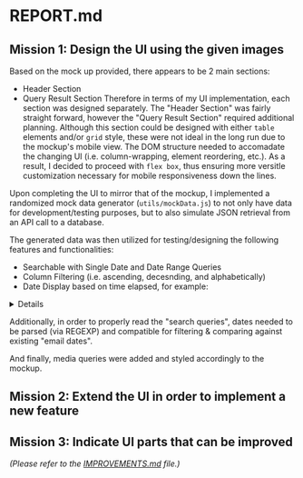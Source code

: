 # REPORT.md

## Mission 1: Design the UI using the given images
Based on the mock up provided, there appears to be 2 main sections:
- Header Section
- Query Result Section
Therefore in terms of my UI implementation, each section was designed separately. The "Header Section" was fairly straight forward, however the "Query Result Section" required additional planning. Although this section could be designed with either `table` elements and/or `grid` style, these were not ideal in the long run due to the mockup's mobile view. The DOM structure needed to accomadate the changing UI (i.e. column-wrapping, element reordering, etc.). As a result, I decided to proceed with `flex box`, thus ensuring more versitle customization necessary for mobile responsiveness down the lines.

Upon completing the UI to mirror that of the mockup, I implemented a randomized mock data generator (`utils/mockData.js`) to not only have data for development/testing purposes, but to also simulate JSON retrieval from an API call to a database.

The generated data was then utilized for testing/designing the following features and functionalities:
- Searchable with Single Date and Date Range Queries
- Column Filtering (i.e. ascending, decesnding, and alphabetically)
- Date Display based on time elapsed, for example:
<details>
`HH:MM` format for emails received today.
`Month Day` format for emails received during the current year.
`YYYY/MM/DD` format for all remaining emails received prior to the current year.
</details>

Additionally, in order to properly read the "search queries", dates needed to be parsed (via REGEXP) and compatible for filtering & comparing against existing "email dates".

And finally, media queries were added and styled accordingly to the mockup.

## Mission 2: Extend the UI in order to implement a new feature


## Mission 3: Indicate UI parts that can be improved
*(Please refer to the [IMPROVEMENTS.md](https://github.com/dev-vp/2021-hennge-challenge/blob/main/IMPROVEMENTS.md) file.)*
